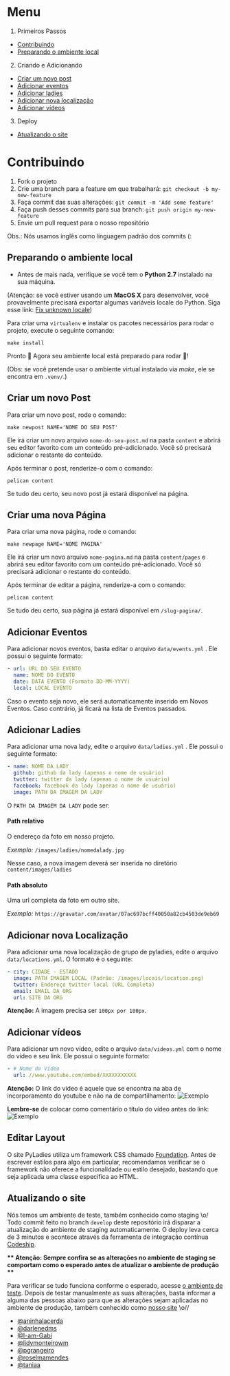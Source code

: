 Menu
====
1. Primeiros Passos
  * [Contribuindo](#contribuindo)
  * [Preparando o ambiente local](#preparando-o-ambiente-local)

2. Criando e Adicionando
  * [Criar um novo post](#criar-um-novo-post)
  * [Adicionar eventos](#adicionar-eventos)
  * [Adicionar ladies](#adicionar-ladies)
  * [Adicionar nova localização](#adicionar-nova-localização)
  * [Adicionar vídeos](#adicionar-vídeos)

3. Deploy
  * [Atualizando o site](#atualizando-o-site)



Contribuindo
============

1. Fork o projeto
2. Crie uma branch para a feature em que trabalhará: `git checkout -b my-new-feature`
3. Faça commit das suas alterações: `git commit -m 'Add some feature'`
4. Faça push desses commits para sua branch: `git push origin my-new-feature`
5. Envie um pull request para o nosso repositório

Obs.: Nós usamos inglês como linguagem padrão dos commits (:


Preparando o ambiente local
--------------------------
- Antes de mais nada, verifique se você tem o **Python 2.7** instalado na sua máquina.

(Atenção: se você estiver usando um **MacOS X** para desenvolver, você provavelmente precisará exportar algumas variáveis locale do Python. Siga esse link: [Fix unknown locale](http://patrick.arminio.info/fix-valueerror-unknown-locale-utf8/))

Para criar uma `virtualenv` e instalar os pacotes necessários para rodar o projeto, execute o seguinte comando:

    make install

Pronto :star2: Agora seu ambiente local está preparado para rodar :tada:!

(Obs: se você pretende usar o ambiente virtual instalado via *make*, ele se
encontra em `.venv/`.)

Criar um novo Post
------------------

Para criar um novo post, rode o comando:

	make newpost NAME='NOME DO SEU POST'

Ele irá criar um novo arquivo `nome-do-seu-post.md` na pasta `content` e abrirá seu editor favorito com um conteúdo pré-adicionado.  Você só precisará adicionar o restante do conteúdo.

Após terminar o post, renderize-o com o comando:

	pelican content

Se tudo deu certo, seu novo post já estará disponível na página.


Criar uma nova Página
---------------------

Para criar uma nova página, rode o comando:

	make newpage NAME='NOME PAGINA'

Ele irá criar um novo arquivo `nome-pagina.md` na pasta `content/pages` e abrirá seu editor favorito com um conteúdo pré-adicionado.  Você só precisará adicionar o restante do conteúdo.

Após terminar de editar a página, renderize-a com o comando:

	pelican content

Se tudo deu certo, sua página já estará disponível em `/slug-pagina/`.


Adicionar Eventos
-----------------

Para adicionar novos eventos, basta editar o arquivo `data/events.yml` . Ele possui o seguinte formato:

```yaml
- url: URL DO SEU EVENTO
  name: NOME DO EVENTO
  date: DATA EVENTO (Formato DD-MM-YYYY)
  local: LOCAL EVENTO
```

Caso o evento seja novo, ele será automaticamente inserido em Novos Eventos. Caso contrário, já ficará na lista de Eventos passados.


Adicionar Ladies
----------------

Para adicionar uma nova lady, edite o arquivo `data/ladies.yml` . Ele possui o seguinte formato:


```yaml
- name: NOME DA LADY
  github: github da lady (apenas o nome de usuário)
  twitter: twitter da lady (apenas o nome de usuário)
  facebook: facebook da lady (apenas o nome de usuário)
  image: PATH DA IMAGEM DA LADY
```

O `PATH DA IMAGEM DA LADY` pode ser:

#### Path relativo

O endereço da foto em nosso projeto.

*Exemplo:* `/images/ladies/nomedalady.jpg`

Nesse caso, a nova imagem deverá ser inserida no diretório `content/images/ladies`

#### Path absoluto

Uma url completa da foto em outro site.

*Exemplo:* `https://gravatar.com/avatar/07ac697bcff40050a82cb4503de9eb69`


Adicionar nova Localização
--------------------------

Para adicionar uma nova localização de grupo de pyladies, edite o arquivo `data/locations.yml`. O formato é o seguinte:


```yaml
- city: CIDADE - ESTADO
  image: PATH IMAGEM LOCAL (Padrão: /images/locais/location.png)
  twitter: Endereço twitter local (URL Completa)
  email: EMAIL DA ORG
  url: SITE DA ORG
```

**Atenção:** A imagem precisa ser `100px por 100px`.


Adicionar vídeos
----------------

Para adicionar um novo vídeo, edite o arquivo `data/videos.yml` com o nome do vídeo e seu link. Ele possui o seguinte formato:

```yaml
- # Nome do Vídeo
  url: //www.youtube.com/embed/XXXXXXXXXXX
```

**Atenção:** O link do vídeo é aquele que se encontra na aba de incorporamento do youtube e não na de compartilhamento:
![Exemplo](https://cloud.githubusercontent.com/assets/6595551/19491891/59d9ff6a-9553-11e6-8163-0c65ca58d241.png "Link correto do youtube")

**Lembre-se** de colocar como comentário o título do vídeo antes do link:
![Exemplo](https://cloud.githubusercontent.com/assets/6595551/19491947/97e5df18-9553-11e6-9ed3-d1294f37a291.png "Comentário nos vídeos")


Editar Layout
-------------

O site PyLadies utiliza um framework CSS chamado [Foundation](http://foundation.zurb.com/sites.html). Antes de escrever estilos para algo em particular, recomendamos verificar se o framework não oferece a funcionalidade ou estilo desejado, bastando que seja aplicada uma classe específica ao HTML.


Atualizando o site
------------------

Nós temos um ambiente de teste, também conhecido como staging \o/
Todo commit feito no branch `develop` deste repositório irá disparar a atualização do ambiente de staging automaticamente.
O deploy leva cerca de 3 minutos e acontece através da ferramenta de integração contínua [Codeship](https://app.codeship.com/projects/203211).

__** Atenção: Sempre confira se as alterações no ambiente de staging se comportam como o esperado antes de atualizar o ambiente de produção **__

Para verificar se tudo funciona conforme o esperado, acesse [o ambiente de teste](http://staging-brasil-pyladies.herokuapp.com/). Depois de testar manualmente as suas alterações, basta informar a alguma das pessoas abaixo para que as alterações sejam aplicadas no ambiente de produção, também conhecido como [nosso site](http://brasil.pyladies.com/) \o//

- [@aninhalacerda](https://github.com/aninhalacerda)
- [@darlenedms](https://github.com/darlenedms)
- [@I-am-Gabi](https://github.com/I-am-Gabi)
- [@lidymonteirowm](https://github.com/lidymonteirowm)
- [@pgrangeiro](https://github.com/pgrangeiro)
- [@roselmamendes](https://github.com/roselmamendes)
- [@taniaa](https://github.com/taniaa)
